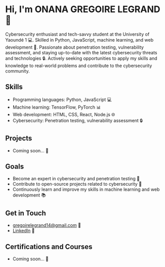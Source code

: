 # Hi, I'm ONANA GREGOIRE LEGRAND 👋

Cybersecurity enthusiast and tech-savvy student at the University of Yaoundé 1 💻. Skilled in Python, JavaScript, machine learning, and web development 🤖. Passionate about penetration testing, vulnerability assessment, and staying up-to-date with the latest cybersecurity threats and technologies 🔒. Actively seeking opportunities to apply my skills and knowledge to real-world problems and contribute to the cybersecurity community.

## Skills
* Programming languages: Python, JavaScript 💻
* Machine learning: TensorFlow, PyTorch 📊
* Web development: HTML, CSS, React, Node.js 🌐
* Cybersecurity: Penetration testing, vulnerability assessment 🔒

## Projects
* Coming soon... 🚀

## Goals
* Become an expert in cybersecurity and penetration testing 💪
* Contribute to open-source projects related to cybersecurity 🤝
* Continuously learn and improve my skills in machine learning and web development 📚

## Get in Touch
* [gregoirelegrand14@gmail.com](mailto:gregoirelegrand14@gmail.com) 📧
* [LinkedIn](https://www.linkedin.com/in/onana-gregoire-legrand-a18529282) 💼

## Certifications and Courses
* Coming soon... 🚀
